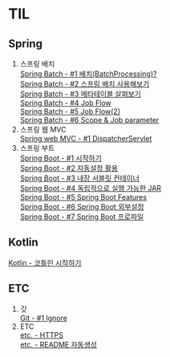 # TIL
## Spring
1. 스프링 배치  
[Spring Batch - #1 배치(BatchProcessing)?](./spring/batch/SpringBatchApplication.md)  
[Spring Batch - #2 스프링 배치 사용해보기](./spring/batch/SpringBatchApplication1.md)  
[Spring Batch - #3 메타테이블 살펴보기](./spring/batch/SpringBatchMetaTable.md)  
[Spring Batch - #4 Job Flow](./spring/batch/SpringBatchApplication2.md)  
[Spring Batch - #5 Job Flow(2)](./spring/batch/SpringBatchApplication3.md)  
[Spring Batch - #6 Scope & Job parameter](./spring/batch/SpringBatchApplication4.md)  
2. 스프링 웹 MVC  
[Spring web MVC - #1 DispatcherServlet](./spring/webmvc/DispatcherServlet1.md)  
3. 스프링 부트  
[Spring Boot - #1 시작하기](./spring/boot/SpringBootBasic1.md)  
[Spring Boot - #2 자동설정 활용](./spring/boot/SpringBootBasic2.md)  
[Spring Boot - #3 내장 서블릿 컨테이너](./spring/boot/SpringBootBasic3_imbeded_sevlet_container.md)  
[Spring Boot - #4 독립적으로 실행 가능한 JAR](./spring/boot/SpringBootBasic4.md)  
[Spring Boot - #5 Spring Boot Features](./spring/boot/SpringBootBasic5.md)  
[Spring Boot - #6 Spring Boot 외부설정](./spring/boot/SpringBootBasic6.md)  
[Spring Boot - #7 Spring Boot 프로파일  ](./spring/boot/SpringBootBasic7.md)  
## Kotlin
[Kotlin -  코틀린 시작하기](./kotlin/KotlinIntro.md)  
## ETC
1. 깃  
[Git - #1 Ignore](./git/Ignore.md)  
2. ETC  
[etc. -  HTTPS ](./etc/Https.md)  
[etc. -  README 자동생성](./etc/ReadMeAutoCreator.md)  
